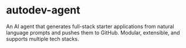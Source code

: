 # autodev-agent
An AI agent that generates full-stack starter applications from natural language prompts and pushes them to GitHub. Modular, extensible, and supports multiple tech stacks.
